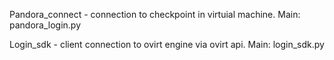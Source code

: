 Pandora_connect - connection to checkpoint in virtuial machine.
Main: pandora_login.py

Login_sdk - client connection to ovirt engine via ovirt api.
Main: login_sdk.py
